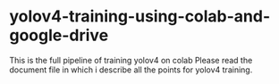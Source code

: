 # yolov4-training-using-colab-and-google-drive

This is the full pipeline of training yolov4 on colab
Please read the document file in which i describe all the points for yolov4 training.

